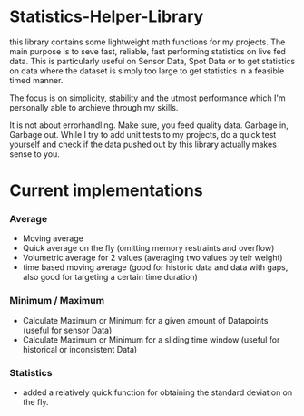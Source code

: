 # Statistics-Helper-Library
this library contains some lightweight math functions for my projects.
The main purpose is to seve fast, reliable, fast performing statistics on live fed data.
This is particularly useful on Sensor Data, Spot Data or to get statistics on data where the dataset is simply too large to get statistics in a feasible timed manner.

The focus is on simplicity, stability and the utmost performance which I'm personally able to archieve through my skills.

It is not about errorhandling. Make sure, you feed quality data. Garbage in, Garbage out.
While I try to add unit tests to my projects, do a quick test yourself and check if the data pushed out by this library actually makes sense to you.

# Current implementations
### Average
- Moving average
- Quick average on the fly (omitting memory restraints and overflow)
- Volumetric average for 2 values (averaging two values by teir weight)
- time based moving average (good for historic data and data with gaps, also good for targeting a certain time duration)

### Minimum / Maximum
- Calculate Maximum or Minimum for a given amount of Datapoints (useful for sensor Data)
- Calculate Maximum or Minimum for a sliding time window (useful for historical or inconsistent Data)

### Statistics
- added a relatively quick function for obtaining the standard deviation on the fly.
